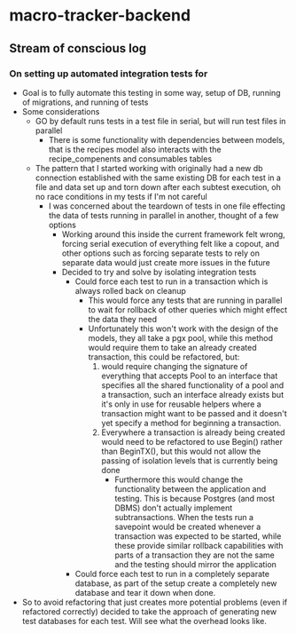 # macro-tracker-backend








## Stream of conscious log


### On setting up automated integration tests for 

- Goal is to fully automate this testing in some way, setup of DB, running of migrations, and running of tests
- Some considerations 
    - GO by default runs tests in a test file in serial, but will run test files in parallel
        - There is some functionality with dependencies between models, that is the recipes model also interacts with the recipe_compenents and consumables tables
    - The pattern that I started working with originally had a new db connection established with the same existing DB for each test in a file and data set up and torn down after each subtest execution, oh no race conditions in my tests if I'm not careful
        - I was concerned about the teardown of tests in one file effecting the data of tests running in parallel in another, thought of a few options
            - Working around this inside the current framework felt wrong, forcing serial execution of everything felt like a copout, and other options such as forcing separate tests to rely on separate data would just create more issues in the future
            - Decided to try and solve by isolating integration tests
                - Could force each test to run in a transaction which is always rolled back on cleanup
                    - This would force any tests that are running in parallel to wait for rollback of other queries which might effect the data they need 
                    - Unfortunately this won't work with the design of the models, they all take a pgx pool, while this method would require them to take an already created transaction, this could be refactored, but:
                        1. would require changing the signature of everything that accepts Pool to an interface that specifies all the shared functionality of a pool and a transaction, such an interface already exists but it's only in use for reusable helpers where a transaction might want to be passed and it doesn't yet specify a method for beginning a transaction.
                        2. Everywhere a transaction is already being created would need to be refactored to use Begin() rather than BeginTX(), but this would not allow the passing of isolation levels that is currently being done
                            - Furthermore this would change the functionality between the application and testing. This is because Postgres (and most DBMS) don't actually implement subtransactions. When the tests run a savepoint would be created whenever a transaction was expected to be started, while these provide similar rollback capabilities with parts of a transaction they are not the same and the testing should mirror the application
                - Could force each test to run in a completely separate database, as part of the setup create a completely new database and tear it down when done.                
- So to avoid refactoring that just creates more potential problems (even if refactored correctly) decided to take the approach of generating new test databases for each test. Will see what the overhead looks like.